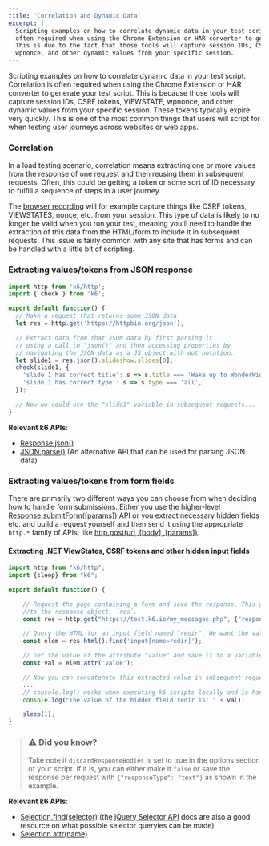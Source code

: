 ```yaml
---
title: 'Correlation and Dynamic Data'
excerpt: |
  Scripting examples on how to correlate dynamic data in your test script. Correlation is
  often required when using the Chrome Extension or HAR converter to generate your test script.
  This is due to the fact that those tools will capture session IDs, CSRF tokens, VIEWSTATE,
  wpnonce, and other dynamic values from your specific session.
---
```


Scripting examples on how to correlate dynamic data in your test script. Correlation is often
required when using the Chrome Extension or HAR converter to generate your test script. This
is because those tools will capture session IDs, CSRF tokens, VIEWSTATE, wpnonce, and other
dynamic values from your specific session. These tokens typically expire very quickly. This
is one of the most common things that users will script for when testing user journeys across
websites or web apps.

### Correlation

In a load testing scenario, correlation means extracting one or more values from the response
of one request and then reusing them in subsequent requests. Often, this could be getting
a token or some sort of ID necessary to fulfill a sequence of steps in a user journey.

The [browser recording](/using-k6/session-recording-har-support) will for example capture things like CSRF tokens,
VIEWSTATES, nonce, etc. from your session. This type of data is likely to no longer be valid when
you run your test, meaning you'll need to handle the extraction of this data from the HTML/form
to include it in subsequent requests. This issue is fairly common with any site that has forms
and can be handled with a little bit of scripting.

### Extracting values/tokens from JSON response

<div class="code-group" data-props='{ "labels": ["extract-json.js"], "lineNumbers": [true] }'>

```js
import http from 'k6/http';
import { check } from 'k6';

export default function() {
  // Make a request that returns some JSON data
  let res = http.get('https://httpbin.org/json');

  // Extract data from that JSON data by first parsing it
  // using a call to "json()" and then accessing properties by
  // navigating the JSON data as a JS object with dot notation.
  let slide1 = res.json().slideshow.slides[0];
  check(slide1, {
    'slide 1 has correct title': s => s.title === 'Wake up to WonderWidgets!',
    'slide 1 has correct type': s => s.type === 'all',
  });

  // Now we could use the "slide1" variable in subsequent requests...
}
```

</div>

**Relevant k6 APIs**:

- [Response.json()](/javascript-api/k6-http/response)
- [JSON.parse()](https://developer.mozilla.org/en-US/Web/JavaScript/Reference/Global_Objects/JSON/parse)
  (An alternative API that can be used for parsing JSON data)

### Extracting values/tokens from form fields

There are primarily two different ways you can choose from when deciding how to handle form
submissions. Either you use the higher-level [Response.submitForm([params])](/javascript-api/k6-http/response/response-submitform-params) API
or you extract necessary hidden fields etc. and build a request yourself and then send it using the
appropriate `http.*` family of APIs, like [http.post(url, [body], [params])](/javascript-api/k6-http/post-url-body-params).

#### Extracting .NET ViewStates, CSRF tokens and other hidden input fields

<div class="code-group" data-props='{ "labels": ["extract-from-hidden.js"], "lineNumbers": [true] }'>

```js
import http from "k6/http";
import {sleep} from "k6";

export default function() {

    // Request the page containing a form and save the response. This gives you access
    //to the response object, `res`.
    const res = http.get("https://test.k6.io/my_messages.php", {"responseType": "text"});

    // Query the HTML for an input field named "redir". We want the value or "redir"
    const elem = res.html().find('input[name=redir]');

    // Get the value of the attribute "value" and save it to a variable
    const val = elem.attr('value');

    // Now you can concatenate this extracted value in subsequent requests that require it.
    ...
    // console.log() works when executing k6 scripts locally and is handy for debugging purposes
    console.log("The value of the hidden field redir is: " + val);

    sleep(1);
}
```

</div>

> ### ⚠️ Did you know?
>
> Take note if `discardResponseBodies` is set to true in the options
> section of your script. If it is, you can either make it `false` or save the response per
> request with `{"responseType": "text"}` as shown in the example.

**Relevant k6 APIs**:

- [Selection.find(selector)](/javascript-api/k6-html/selection/selection-find-selector) (the [jQuery Selector API](http://api.jquery.com/category/selectors/)
  docs are also a good resource on what possible selector queryies can be made)
- [Selection.attr(name)](/javascript-api/k6-html/selection/selection-attr-name)
